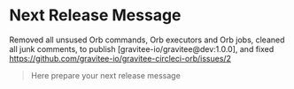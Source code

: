 # Next Release Message

Removed all unsused Orb commands, Orb executors and Orb jobs, cleaned all
junk comments, to publish [gravitee-io/gravitee@dev:1.0.0],
and fixed https://github.com/gravitee-io/gravitee-circleci-orb/issues/2

> Here prepare your next release message
